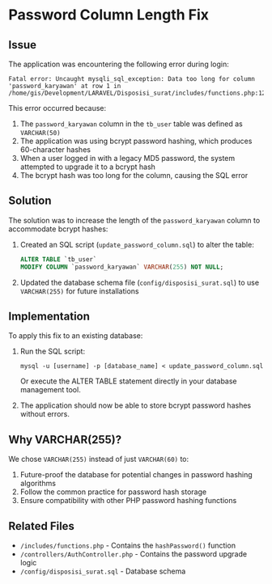 # Password Column Length Fix

## Issue

The application was encountering the following error during login:

```
Fatal error: Uncaught mysqli_sql_exception: Data too long for column 'password_karyawan' at row 1 in /home/gis/Development/LARAVEL/Disposisi_surat/includes/functions.php:128
```

This error occurred because:

1. The `password_karyawan` column in the `tb_user` table was defined as `VARCHAR(50)`
2. The application was using bcrypt password hashing, which produces 60-character hashes
3. When a user logged in with a legacy MD5 password, the system attempted to upgrade it to a bcrypt hash
4. The bcrypt hash was too long for the column, causing the SQL error

## Solution

The solution was to increase the length of the `password_karyawan` column to accommodate bcrypt hashes:

1. Created an SQL script (`update_password_column.sql`) to alter the table:
   ```sql
   ALTER TABLE `tb_user` 
   MODIFY COLUMN `password_karyawan` VARCHAR(255) NOT NULL;
   ```

2. Updated the database schema file (`config/disposisi_surat.sql`) to use `VARCHAR(255)` for future installations

## Implementation

To apply this fix to an existing database:

1. Run the SQL script:
   ```
   mysql -u [username] -p [database_name] < update_password_column.sql
   ```
   
   Or execute the ALTER TABLE statement directly in your database management tool.

2. The application should now be able to store bcrypt password hashes without errors.

## Why VARCHAR(255)?

We chose `VARCHAR(255)` instead of just `VARCHAR(60)` to:

1. Future-proof the database for potential changes in password hashing algorithms
2. Follow the common practice for password hash storage
3. Ensure compatibility with other PHP password hashing functions

## Related Files

- `/includes/functions.php` - Contains the `hashPassword()` function
- `/controllers/AuthController.php` - Contains the password upgrade logic
- `/config/disposisi_surat.sql` - Database schema